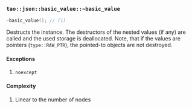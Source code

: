 ### `tao::json::basic_value::~basic_value`

```c++
~basic_value(); // (1)
```

Destructs the instance. The destructors of the nested values (if any) are called and the used storage is deallocated. Note, that if the values are pointers (`type::RAW_PTR`), the pointed-to objects are not destroyed.

#### Exceptions

1. `noexcept`

#### Complexity

1. Linear to the number of nodes
